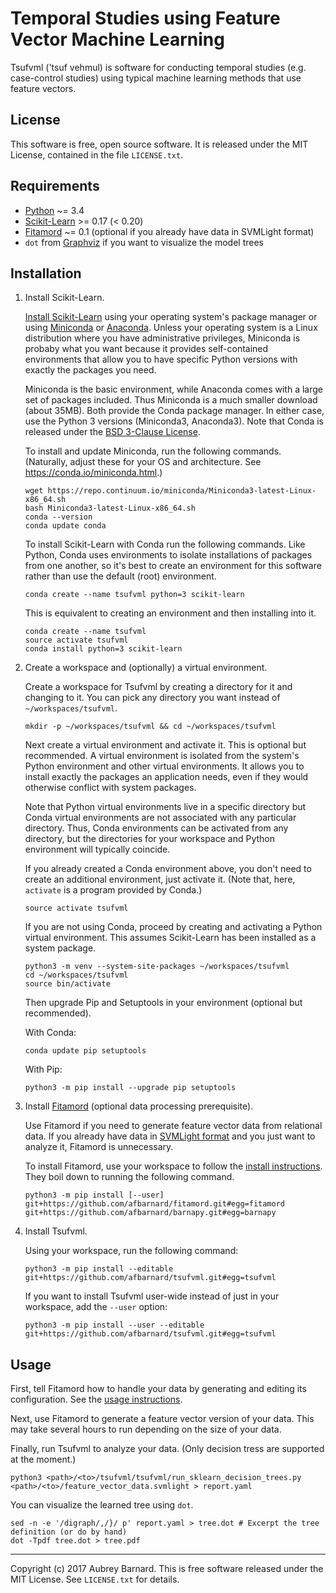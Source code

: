 Temporal Studies using Feature Vector Machine Learning
======================================================


Tsufvml ('tsuf vehmul) is software for conducting temporal studies
(e.g. case-control studies) using typical machine learning methods that
use feature vectors.


License
-------

This software is free, open source software.  It is released under the
MIT License, contained in the file `LICENSE.txt`.


Requirements
------------

* [Python](https://www.python.org/) ~= 3.4
* [Scikit-Learn](http://scikit-learn.org/) >= 0.17 (< 0.20)
* [Fitamord](https://github.com/afbarnard/fitamord) ~= 0.1 (optional if you already have data in SVMLight format)
* `dot` from [Graphviz](http://www.graphviz.org/) if you want to
  visualize the model trees


Installation
------------

1. Install Scikit-Learn.

   [Install Scikit-Learn](http://scikit-learn.org/stable/install.html)
   using your operating system's package manager or using
   [Miniconda](https://conda.io/docs/install/quick.html) or
   [Anaconda](https://www.continuum.io/anaconda-overview).  Unless your
   operating system is a Linux distribution where you have
   administrative privileges, Miniconda is probaby what you want because
   it provides self-contained environments that allow you to have
   specific Python versions with exactly the packages you need.

   Miniconda is the basic environment, while Anaconda comes with a large
   set of packages included.  Thus Miniconda is a much smaller download
   (about 35MB).  Both provide the Conda package manager.  In either
   case, use the Python 3 versions (Miniconda3, Anaconda3).  Note that
   Conda is released under the [BSD 3-Clause
   License](https://conda.io/docs/license.html).

   To install and update Miniconda, run the following commands.
   (Naturally, adjust these for your OS and architecture.  See
   https://conda.io/miniconda.html.)

       wget https://repo.continuum.io/miniconda/Miniconda3-latest-Linux-x86_64.sh
       bash Miniconda3-latest-Linux-x86_64.sh
       conda --version
       conda update conda

   To install Scikit-Learn with Conda run the following commands.  Like
   Python, Conda uses environments to isolate installations of packages
   from one another, so it's best to create an environment for this
   software rather than use the default (root) environment.

       conda create --name tsufvml python=3 scikit-learn

   This is equivalent to creating an environment and then installing
   into it.

       conda create --name tsufvml
       source activate tsufvml
       conda install python=3 scikit-learn

2. Create a workspace and (optionally) a virtual environment.

   Create a workspace for Tsufvml by creating a directory for it and
   changing to it.  You can pick any directory you want instead of
   `~/workspaces/tsufvml`.

       mkdir -p ~/workspaces/tsufvml && cd ~/workspaces/tsufvml

   Next create a virtual environment and activate it.  This is optional
   but recommended.  A virtual environment is isolated from the system's
   Python environment and other virtual environments.  It allows you to
   install exactly the packages an application needs, even if they would
   otherwise conflict with system packages.

   Note that Python virtual environments live in a specific directory
   but Conda virtual environments are not associated with any particular
   directory.  Thus, Conda environments can be activated from any
   directory, but the directories for your workspace and Python
   environment will typically coincide.

   If you already created a Conda environment above, you don't need to
   create an additional environment, just activate it.  (Note that,
   here, `activate` is a program provided by Conda.)

       source activate tsufvml

   If you are not using Conda, proceed by creating and activating a
   Python virtual environment.  This assumes Scikit-Learn has been
   installed as a system package.

       python3 -m venv --system-site-packages ~/workspaces/tsufvml
       cd ~/workspaces/tsufvml
       source bin/activate

   Then upgrade Pip and Setuptools in your environment (optional but
   recommended).

   With Conda:

       conda update pip setuptools

   With Pip:

       python3 -m pip install --upgrade pip setuptools

3. Install [Fitamord](https://github.com/afbarnard/fitamord) (optional
   data processing prerequisite).

   Use Fitamord if you need to generate feature vector data from
   relational data.  If you already have data in [SVMLight
   format](http://svmlight.joachims.org/) and you just want to analyze
   it, Fitamord is unnecessary.

   To install Fitamord, use your workspace to follow the [install
   instructions](https://github.com/afbarnard/fitamord#download-install).
   They boil down to running the following command.

       python3 -m pip install [--user] git+https://github.com/afbarnard/fitamord.git#egg=fitamord git+https://github.com/afbarnard/barnapy.git#egg=barnapy

3. Install Tsufvml.

   Using your workspace, run the following command:

       python3 -m pip install --editable git+https://github.com/afbarnard/tsufvml.git#egg=tsufvml

   If you want to install Tsufvml user-wide instead of just in your workspace, add the `--user` option:

       python3 -m pip install --user --editable git+https://github.com/afbarnard/tsufvml.git#egg=tsufvml


Usage
-----

First, tell Fitamord how to handle your data by generating and editing
its configuration.  See the [usage
instructions](https://github.com/afbarnard/fitamord#usage).

Next, use Fitamord to generate a feature vector version of your data.
This may take several hours to run depending on the size of your data.

Finally, run Tsufvml to analyze your data.  (Only decision tress are
supported at the moment.)

    python3 <path>/<to>/tsufvml/tsufvml/run_sklearn_decision_trees.py <path>/<to>/feature_vector_data.svmlight > report.yaml

You can visualize the learned tree using `dot`.

    sed -n -e '/digraph/,/}/ p' report.yaml > tree.dot # Excerpt the tree definition (or do by hand)
    dot -Tpdf tree.dot > tree.pdf


-----

Copyright (c) 2017 Aubrey Barnard.  This is free software released under
the MIT License.  See `LICENSE.txt` for details.
